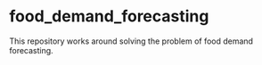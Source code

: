 # food_demand_forecasting
This repository works around solving the problem of food demand forecasting.
